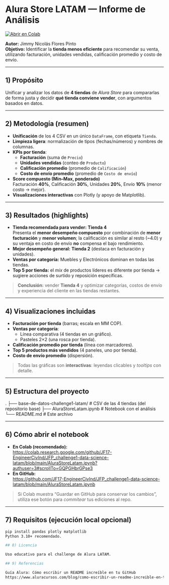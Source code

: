 # Alura Store LATAM — Informe de Análisis

[![Abrir en Colab](https://colab.research.google.com/assets/colab-badge.svg)](https://colab.research.google.com/github/JF17-EngineerCivInd/JFP_challenge1-data-science-latam/blob/main/AluraStoreLatam.ipynb?authuser=3#scrollTo=GQPGHbrGPse3)

**Autor:** Jimmy Nicolás Flores Pinto  
**Objetivo:** Identificar la **tienda menos eficiente** para recomendar su venta, utilizando facturación, unidades vendidas, calificación promedio y costo de envío.

---

## 1) Propósito
Unificar y analizar los datos de **4 tiendas** de *Alura Store* para compararlas de forma justa y decidir **qué tienda conviene vender**, con argumentos basados en datos.

---

## 2) Metodología (resumen)
- **Unificación** de los 4 CSV en un único `DataFrame`, con etiqueta `Tienda`.
- **Limpieza ligera**: normalización de tipos (fechas/números) y nombres de columnas.
- **KPIs por tienda**:
  - **Facturación** (suma de `Precio`)
  - **Unidades vendidas** (conteo de `Producto`)
  - **Calificación promedio** (promedio de `Calificación`)
  - **Costo de envío promedio** (promedio de `Costo de envío`)
- **Score compuesto (Min–Max, ponderado)**  
  Facturación **40%**, Calificación **30%**, Unidades **20%**, Envío **10%** (menor costo → mejor).
- **Visualizaciones interactivas** con Plotly (y apoyo de Matplotlib).

---

## 3) Resultados (highlights)
- **Tienda recomendada para vender:** **Tienda 4**  
  Presenta el **menor desempeño compuesto** por combinación de **menor facturación** y **menor volumen**; la calificación es similar al resto (~4.0) y su ventaja en costo de envío **no** compensa el bajo rendimiento.
- **Mejor desempeño general:** **Tienda 2** (destaca en facturación y unidades).
- **Ventas por categoría:** Muebles y Electrónicos dominan en todas las tiendas.
- **Top 5 por tienda:** el *mix* de productos líderes es diferente por tienda → sugiere acciones de surtido y reposición específicas.

> **Conclusión:** vender **Tienda 4** y optimizar categorías, costos de envío y experiencia del cliente en las tiendas restantes.

---

## 4) Visualizaciones incluidas
- **Facturación por tienda** (barras; escala en MM COP).
- **Ventas por categoría**:
  - Línea comparativa (4 tiendas en un gráfico).
  - Pasteles 2×2 (una rosca por tienda).
- **Calificación promedio por tienda** (línea con marcadores).
- **Top 5 productos más vendidos** (4 paneles, uno por tienda).
- **Costo de envío promedio** (dispersión).

> Todas las gráficas son **interactivas**: leyendas clicables y *tooltips* con detalle.

---

## 5) Estructura del proyecto
.
├── base-de-datos-challenge1-latam/ # CSV de las 4 tiendas (del repositorio base)
├── AluraStoreLatam.ipynb # Notebook con el análisis
└── README.md # Este archivo


---

## 6) Cómo abrir el notebook
- **En Colab (recomendado):**  
  https://colab.research.google.com/github/JF17-EngineerCivInd/JFP_challenge1-data-science-latam/blob/main/AluraStoreLatam.ipynb?authuser=3#scrollTo=GQPGHbrGPse3
- **En GitHub:**  
  https://github.com/JF17-EngineerCivInd/JFP_challenge1-data-science-latam/blob/main/AluraStoreLatam.ipynb

> Si Colab muestra “Guardar en GitHub para conservar los cambios”, utiliza ese botón para *commitear* tus ediciones al repo.

---

## 7) Requisitos (ejecución local opcional)
```bash
pip install pandas plotly matplotlib
Python 3.10+ recomendado.

## 8) Licencia

Uso educativo para el challenge de Alura LATAM.

## 9) Referencias

Guía Alura: Cómo escribir un README increíble en tu GitHub
https://www.aluracursos.com/blog/como-escribir-un-readme-increible-en-tu-github
